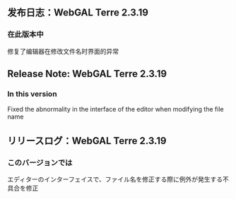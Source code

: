 ## 发布日志：WebGAL Terre 2.3.19
### 在此版本中

修复了编辑器在修改文件名时界面的异常

## Release Note: WebGAL Terre 2.3.19
### In this version

Fixed the abnormality in the interface of the editor when modifying the file name

## リリースログ：WebGAL Terre 2.3.19
### このバージョンでは

エディターのインターフェイスで、ファイル名を修正する際に例外が発生する不具合を修正
